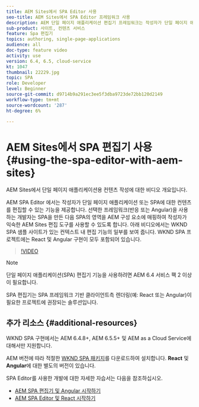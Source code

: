 ```yaml
---
title: AEM Sites에서 SPA Editor 사용
seo-title: AEM Sites에서 SPA Editor 프레임워크 사용
description: AEM 단일 페이지 애플리케이션 편집기 프레임워크는 작성자가 단일 페이지 애플리케이션 또는 SPA에 대한 컨텐츠를 편집할 수 있는 기능을 제공합니다. React 또는 Angular 프레임워크을 사용하는 개발자는 SPA을 만든 다음 SPA의 영역을 AEM 구성 요소에 매핑하므로 작성자는 친숙한 AEM Sites 편집 도구를 사용할 수 있습니다.
sub-product: 사이트, 컨텐츠 서비스
feature: Spa 편집기
topics: authoring, single-page-applications
audience: all
doc-type: feature video
activity: use
version: 6.4, 6.5, cloud-service
kt: 1047
thumbnail: 22229.jpg
topic: SPA
role: Developer
level: Beginner
source-git-commit: d9714b9a291ec3ee5f3dba9723de72bb120d2149
workflow-type: tm+mt
source-wordcount: '287'
ht-degree: 6%

---
```



# AEM Sites에서 SPA 편집기 사용 {#using-the-spa-editor-with-aem-sites}

AEM Sites에서 단일 페이지 애플리케이션용 컨텐츠 작성에 대한 비디오 개요입니다.

AEM SPA Editor 에서는 작성자가 단일 페이지 애플리케이션 또는 SPA에 대한 컨텐츠를 편집할 수 있는 기능을 제공합니다. 선택한 프레임워크(반응 또는 Angular)을 사용하는 개발자는 SPA을 만든 다음 SPA의 영역을 AEM 구성 요소에 매핑하여 작성자가 익숙한 AEM Sites 편집 도구를 사용할 수 있도록 합니다. 아래 비디오에서는 WKND SPA 샘플 사이트가 있는 컨텍스트 내 편집 기능의 일부를 보여 줍니다. WKND SPA 프로젝트에는 React 및 Angular 구현이 모두 포함되어 있습니다.

>[!VIDEO](https://video.tv.adobe.com/v/22229?quality=12&learn=on)

>[!NOTE]
>
> 단일 페이지 애플리케이션(SPA) 편집기 기능을 사용하려면 AEM 6.4 서비스 팩 2 이상이 필요합니다.
>
> SPA 편집기는 SPA 프레임워크 기반 클라이언트측 렌더링(예: React 또는 Angular)이 필요한 프로젝트에 권장되는 솔루션입니다.

## 추가 리소스 {#additional-resources}

WKND SPA 구현에서는 AEM 6.4.8+, AEM 6.5.5+ 및 AEM as a Cloud Service에 대해서만 지원합니다.

AEM 버전에 따라 적절한 [WKND SPA 패키지](https://github.com/adobe/aem-guides-wknd-spa/releases)를 다운로드하여 설치합니다. **React** 및 **Angular**&#x200B;에 대한 별도의 버전이 있습니다.

SPA Editor를 사용한 개발에 대한 자세한 자습서는 다음을 참조하십시오.

* [AEM SPA 편집기 및 Angular 시작하기](https://docs.adobe.com/content/help/en/experience-manager-learn/spa-angular-tutorial/overview.html)
* [AEM SPA Editor 및 React 시작하기](https://docs.adobe.com/content/help/en/experience-manager-learn/spa-react-tutorial/overview.html)
